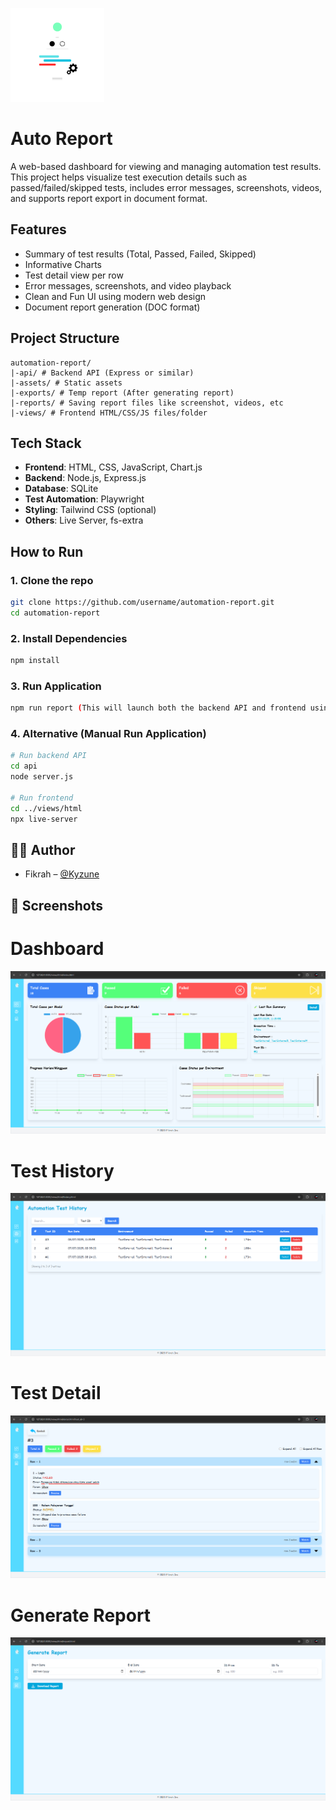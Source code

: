 <p>
  <img src="assets/logo.png" alt="Auto Report Logo" width="150"/>
</p>

# Auto Report

A web-based dashboard for viewing and managing automation test results.  
This project helps visualize test execution details such as passed/failed/skipped tests, includes error messages, screenshots, videos, and supports report export in document format.

## Features

- Summary of test results (Total, Passed, Failed, Skipped)
- Informative Charts
- Test detail view per row
- Error messages, screenshots, and video playback
- Clean and Fun UI using modern web design
- Document report generation (DOC format)

## Project Structure
```
automation-report/
|-api/ # Backend API (Express or similar)
|-assets/ # Static assets
|-exports/ # Temp report (After generating report)
|-reports/ # Saving report files like screenshot, videos, etc
|-views/ # Frontend HTML/CSS/JS files/folder
```

## Tech Stack

- **Frontend**: HTML, CSS, JavaScript, Chart.js
- **Backend**: Node.js, Express.js
- **Database**: SQLite
- **Test Automation**: Playwright
- **Styling**: Tailwind CSS (optional)
- **Others**: Live Server, fs-extra

## How to Run

### 1. Clone the repo
```bash
git clone https://github.com/username/automation-report.git
cd automation-report
```

### 2. Install Dependencies
```bash
npm install
```

### 3. Run Application
```bash
npm run report (This will launch both the backend API and frontend using Live Server.)
```

### 4. Alternative (Manual Run Application)

```bash
# Run backend API
cd api
node server.js

# Run frontend
cd ../views/html
npx live-server
```

## 🧙‍♂️ Author

- Fikrah – [@Kyzune](https://github.com/Kyzune)

## 📸 Screenshots

# Dashboard
![Dashboard Screenshot](screenshots/Dashboard.png)
# Test History
![History Screenshot](screenshots/History.png)
# Test Detail
![Detail Screenshot](screenshots/Detail.png)
# Generate Report
![Generate Report Screenshot](screenshots/Generate_Report.png)
